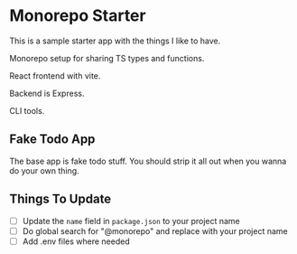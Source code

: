 # Monorepo Starter
This is a sample starter app with the things I like to have.

Monorepo setup for sharing TS types and functions.

React frontend with vite.

Backend is Express.

CLI tools.

## Fake Todo App
The base app is fake todo stuff. You should strip it all out when you wanna do your own thing.

## Things To Update
 - [ ] Update the `name` field in `package.json` to your project name
 - [ ] Do global search for "@monorepo" and replace with your project name
 - [ ] Add .env files where needed
